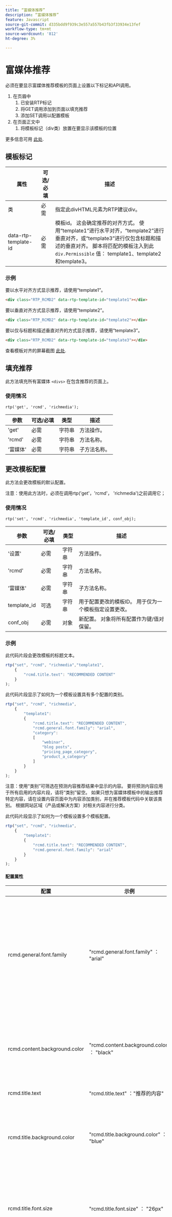 ```yaml
---
title: “富媒体推荐”
description: “富媒体推荐”
feature: Javascript
source-git-commit: d335bdd9f939c3e557a557b43fb3f33934e13fef
workflow-type: tm+mt
source-wordcount: '812'
ht-degree: 3%

---
```



# 富媒体推荐

必须在要显示富媒体推荐模板的页面上设置以下标记和API调用。

1. 在页眉中
   1. 已安装RTP标记
   1. 将GET调用添加到页面以填充推荐
   1. 添加SET调用以配置模板
1. 在页面正文中
   1. 将模板标记（div类）放置在要显示该模板的位置

更多信息可用 [此处](https://experienceleague.adobe.com/en/docs/marketo/using/product-docs/predictive-content/enabling-predictive-content/enable-predictive-content-for-web-rich-media).

## 模板标记

| 属性 | 可选/必填 | 描述 |
|---|---|---|
| 类 | 必需 | 指定此divHTML元素为RTP建议div。 |
| data-rtp-template-id | 必需 | 模板id。 这会确定推荐的对齐方式。 使用“template1”进行水平对齐，“template2”进行垂直对齐，或“template3”进行仅包含标题和描述的垂直对齐。 脚本将匹配的模板注入到此 `div.Permissible` 值： template1、template2和template3。 |

### 示例

要以水平对齐方式显示推荐，请使用“template1”。

```html
<div class="RTP_RCMD2" data-rtp-template-id="template1"></div>
```

要以垂直对齐方式显示推荐，请使用“template2”。

```html
<div class="RTP_RCMD2" data-rtp-template-id="template2"></div>
```

要以仅与标题和描述垂直对齐的方式显示推荐，请使用“template3”。

```html
<div class="RTP_RCMD2" data-rtp-template-id="template3"></div>
```

查看模板对齐的屏幕截图 [此处](#example_of_rich_media_recommendation_template_1).

## 填充推荐

此方法填充所有富媒体 `<divs>` 在包含推荐的页面上。

### 使用情况

`rtp('get', 'rcmd', 'richmedia');`

| 参数 | 可选/必填 | 类型 | 描述 |
|---|---|---|---|
| &#39;get&#39; | 必需 | 字符串 | 方法操作。 |
| &#39;rcmd&#39; | 必需 | 字符串 | 方法名称。 |
| &#39;富媒体&#39; | 必需 | 字符串 | 子方法名称。 |


## 更改模板配置

此方法会更改模板的默认配置。

注意：使用此方法时，必须在调用rtp(&#39;get&#39;，&#39;rcmd&#39;， &#39;richmedia&#39;)之前调用它；

### 使用情况

`rtp('set', 'rcmd', 'richmedia', 'template_id', conf_obj);`

| 参数 | 可选/必填 | 类型 | 描述 |
|---|---|---|---|
| &#39;设置&#39; | 必需 | 字符串 | 方法操作。 |
| &#39;rcmd&#39; | 必需 | 字符串 | 方法名称。 |
| &#39;富媒体&#39; | 必需 | 字符串 | 子方法名称。 |
| template_id | 可选 | 字符串 | 用于配置更改的模板ID。 用于仅为一个模板指定设置更改。 |
| conf_obj | 必需 | 对象 | 新配置。 对象将所有配置作为键/值对保留。 |


### 示例

此代码片段会更改模板的标题文本。

```javascript
rtp("set", "rcmd", "richmedia","template1",
    {
        "rcmd.title.text": "RECOMMENDED CONTENT"
    }
);
```

此代码片段显示了如何为一个模板设置具有多个配置的类别。

```javascript
rtp("set", "rcmd", "richmedia",
    {
        "template1": 
        {
            "rcmd.title.text": "RECOMMENDED CONTENT",
            "rcmd.general.font.family": "arial",
            "category":
            [
                "webinar",
                "blog posts",
                "pricing_page_category",
                "product_a_category"
            ]
        }
    }
);
```

注意：使用“类别”可筛选在预测内容推荐结果中显示的内容。 要将预测内容应用于所有启用的内容片段，请将“类别”留空。 如果只想为富媒体模板中的输出推荐特定内容，请在设置内容页面中为内容添加类别，并在推荐模板代码中关联该类别。 根据网站区域（产品或解决方案）对相关内容进行分类。

此代码片段显示了如何为一个模板设置多个模板配置。

```javascript
rtp("set", "rcmd", "richmedia",
    {
        "template1":
        {
            "rcmd.title.text": "RECOMMENDED CONTENT",
            "rcmd.general.font.family": "arial"
        }
    }
);
```

#### 配置属性

| 配置 | 示例 | 描述 |
|---|---|---|
| rcmd.general.font.family | &quot;rcmd.general.font.family&quot; ： &quot;arial&quot; | 更改模板中所有文本的字体系列。 此属性支持按浏览器类型列出的所有CSS值。 如果页面上存在自定义字体系列，则可以使用它。 |
| rcmd.content.background.color | &quot;rcmd.content.background.color&quot; ： &quot;black&quot; | 更改模板内部框的背景颜色。 此属性支持按浏览器类型划分的所有CSS值。 |
| rcmd.title.text | &quot;rcmd.title.text&quot; ：&quot;推荐的内容&quot; | 更改模板标题。 |
| rcmd.title.background.color | &quot;rcmd.title.background.color&quot; ： &quot;blue&quot; | 更改标题框的背景颜色。 此属性支持所有css颜色值（颜色名称、rgb、...） |
| rcmd.title.font.size | &quot;rcmd.title.font.size&quot; ： &quot;26px&quot; | 更改标题字体大小。 属性支持所有可能的字体大小CSS值(px、em、...) |
| rcmd.title.font.color | &quot;rcmd.title.font.color&quot; ： &quot;white&quot; | 更改标题字体颜色。 此属性支持所有字体颜色值（rgb、十六进制、...） |
| rcmd.description.font.color | &quot;rcmd.description.font.color&quot; ： &quot;white&quot; | 更改说明字体颜色。 此属性支持所有字体颜色值（rgb、十六进制、...） |
| rcmd.cta.background.color | &quot;rcmd.cta.background.color&quot; ： &quot;green&quot; | 更改按钮的背景颜色。 此属性支持所有css颜色值（颜色名称、rgb、...） |
| rcmd.cta.font.color | “rcmd.cta.font.color” ：“rgb(90， 84， 164)” | 更改按钮字体颜色。 此属性支持所有字体颜色值（rgb、十六进制、...） |
| rcmd.cta.text | &quot;rcmd.cta.text&quot; ：&quot;推送&quot; | 更改按钮文本。 所有按钮的文本都相同。 |
| 类别 | &quot;category&quot; ： [&quot;一个类别&quot;] | 更改此模板支持的推荐类别。 模板仅显示具有此配置设置的某个类别的推荐。 |


注意：每个模板的配置支持可能会发生更改。

#### 基本示例

此示例有一个包含三个推荐的模板。 将此示例复制到HTML页中，然后将RTP标记替换为您的标记。

```html
<!DOCTYPE>
<html>
<head>
<meta http-equiv="Content-Type" content="text/html; charset=UTF-8">
<title>RTP recommendation</title>
<!-- RTP tag --> 
<script type='text/javascript'>

// This tag needs to be replaced with your account tag
(function(c,h,a,f,i,e){c[a]=c[a]||function(){(c[a].q=c[a].q||[]).push(arguments)};
c[a].a=i;c[a].e=e;var g=h.createElement("script");g.async=true;g.type="text/javascript";
g.src=f+'?aid='+i;var b=h.getElementsByTagName("script")[0];b.parentNode.insertBefore(g,b);
})(window,document,"rtp","//example.rtp.com/rtp-api/v1/rtp.js","account_id");

// Send page view (required by  the recommendation)
rtp('send','view');
// Populate recommendation
rtp('get','rcmd', 'richmedia');
</script>
<!-- End of RTP tag -->
</head>
<body>
<div class="RTP_RCMD2" data-rtp-template-id="template1"></div>
</body>
</html>
```

#### 高级示例

此示例有一个包含三个推荐的模板。 模板标题为“推荐的内容”，按钮文本将为“了解更多”。 将此示例复制到HTML页中，然后将RTP标记替换为您的标记。

```html
<!DOCTYPE>
<html>
<head>
<meta http-equiv="Content-Type" content="text/html; charset=UTF-8">
<title>RTP recommendation</title>
<!-- RTP tag --> 
<script type='text/javascript'>

// This tag needs to be replaced with your account tag
(function(c,h,a,f,i,e){c[a]=c[a]||function(){(c[a].q=c[a].q||[]).push(arguments)};
c[a].a=i;c[a].e=e;var g=h.createElement("script");g.async=true;g.type="text/javascript";
g.src=f+'?aid='+i;var b=h.getElementsByTagName("script")[0];b.parentNode.insertBefore(g,b);
})(window,document,"rtp","//example.rtp.com/rtp-api/v1/rtp.js","account_id");

// Send page view (required by  the recommendation)
rtp('send','view');
// Populate the recommendation zone
rtp('get', 'campaign',true);
// Change template configuration
rtp('set', 'rcmd', 'richmedia',
    {
        template1 :
        {
            "rcmd.title.text" : "RECOMMENDED CONTENT",
            "rcmd.cta.text" : "Read More"
        }
    }
);
// Populate recommendation
rtp('get','rcmd', 'richmedia');
</script>
<!-- End of RTP tag -->
</head>
<body>
<div class="RTP_RCMD2" data-rtp-template-id="template1"></div>
</body>
</html>
```

#### 富媒体推荐模板#1示例

**名称**：template1 **描述**：水平内容，包括图像、标题和描述以及行动号召按钮。

![富媒体模板](assets/rich-media-template1.png)

#### 富媒体推荐模板#2示例

**名称**：template2 **描述**：垂直内容，包括图像、标题和描述以及行动号召按钮。

![富媒体模板](assets/rich-media-template2.png)

#### 富媒体推荐模板#3示例

**名称**：template3 **描述**：垂直内容，仅包括标题和描述。 鼠标悬停时，标题会更改颜色并超链接到内容URL。 描述还链接到不发生颜色更改的内容。 ![富媒体模板](assets/rich-media-template3.png)
